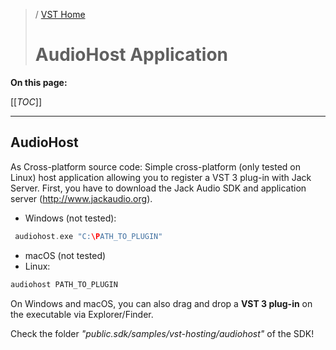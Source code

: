 >/ [VST Home](../)
>
># AudioHost Application

**On this page:**

[[_TOC_]]

---

## AudioHost

As Cross-platform source code:
Simple cross-platform (only tested on Linux) host application allowing you to register a VST 3 plug-in with Jack Server. First, you have to download the Jack Audio SDK and application server (<http://www.jackaudio.org>).

- Windows (not tested):

``` c++
 audiohost.exe "C:\PATH_TO_PLUGIN"
```

- macOS (not tested)
- Linux: 

``` c++
audiohost PATH_TO_PLUGIN
```

On Windows and macOS, you can also drag and drop a **VST 3 plug-in** on the executable via Explorer/Finder.

Check the folder *"public.sdk/samples/vst-hosting/audiohost"* of the SDK!
